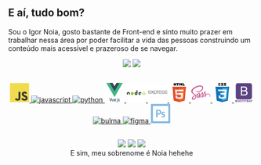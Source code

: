## E aí, tudo bom?
Sou o Igor Noia, gosto bastante de Front-end e sinto muito prazer em trabalhar nessa área por poder facilitar a vida das pessoas construindo um conteúdo mais acessível e prazeroso de se navegar.

<div align="center">
    <img height="180em"
        src="https://github-readme-stats.vercel.app/api?username=alenoia&show_icons=true&theme=&include_all_commits=true&count_private=true" />
    <img height="180em"
        src="https://github-readme-stats.vercel.app/api/top-langs/?username=alenoia&layout=compact&langs_count=16&theme=" />    
</div>

##  
<div align="center">
  <a href="https://developer.mozilla.org/en-US/docs/Web/JavaScript" target="_blank"> 
      <img src="https://raw.githubusercontent.com/devicons/devicon/master/icons/javascript/javascript-original.svg" alt="javascript" width="40" height="40" /> 
  </a>
  <a href="https://www.python.org" target="_blank"> 
      <img src="https://icongr.am/devicon/python-original.svg?size=128&color=currentColor" alt="javascript" width="40" height="40" /> 
  </a>
    <a href="https://www.python.org" target="_blank"> 
        <img src="https://icongr.am/devicon/python-original.svg?size=128&color=currentColor"
                alt="python" width="40" height="40" /> 
    </a><a href="https://vuejs.org/" target="_blank"> <img
        src="https://raw.githubusercontent.com/devicons/devicon/master/icons/vuejs/vuejs-original-wordmark.svg"
        alt="vuejs" width="40" height="40" /> </a><a href="https://nodejs.org" target="_blank"> <img
        src="https://raw.githubusercontent.com/devicons/devicon/master/icons/nodejs/nodejs-original-wordmark.svg"
        alt="nodejs" width="40" height="40" /> </a><a href="https://expressjs.com" target="_blank"> <img
        src="https://raw.githubusercontent.com/devicons/devicon/master/icons/express/express-original-wordmark.svg"
        alt="express" width="40" height="40" /> <a href="https://www.w3.org/html/" target="_blank"> <img
            src="https://raw.githubusercontent.com/devicons/devicon/master/icons/html5/html5-original-wordmark.svg"
            alt="html5" width="40" height="40" /> </a><a href="https://sass-lang.com" target="_blank"> <img
            src="https://raw.githubusercontent.com/devicons/devicon/master/icons/sass/sass-original.svg" alt="sass"
            width="40" height="40" /> </a> <a href="https://www.w3schools.com/css/" target="_blank"> <img
            src="https://raw.githubusercontent.com/devicons/devicon/master/icons/css3/css3-original-wordmark.svg"
            alt="css3" width="40" height="40" /> </a><a href="https://getbootstrap.com" target="_blank">
        <img src="https://raw.githubusercontent.com/devicons/devicon/master/icons/bootstrap/bootstrap-plain-wordmark.svg"
            alt="bootstrap" width="40" height="40" /> </a> <a href="https://bulma.io/" target="_blank"> <img
            src="https://raw.githubusercontent.com/gilbarbara/logos/804dc257b59e144eaca5bc6ffd16949752c6f789/logos/bulma.svg"
            alt="bulma" width="40" height="40" /> <a href="https://www.figma.com/" target="_blank"> <img
                src="https://www.vectorlogo.zone/logos/figma/figma-icon.svg" alt="figma" width="40" height="40" />
        </a> <a href="https://www.photoshop.com/en" target="_blank"> <img
                src="https://raw.githubusercontent.com/devicons/devicon/master/icons/photoshop/photoshop-line.svg"
                alt="photoshop" width="40" height="40" /> </a>
    
    
</div>

##  
   
<div align="center">
    <a href="mailto: igornoiasilva@gmail.com"><img
            src="https://img.shields.io/badge/-Gmail-%23EA4335?style=for-the-badge&logo=gmail&logoColor=white"
            target="_blank"></a>
    <a href="https://www.linkedin.com/in/alexandre-igor-noia-619a0820b/" target="_blank"><img
            src="https://img.shields.io/badge/-LinkedIn-%230077B5?style=for-the-badge&logo=linkedin&logoColor=white"
            target="_blank"></a> <a href="https://twitter.com/IgorNoiaSilva" target="_blank"><img
            src="https://img.shields.io/badge/Twitter-1DA1F2?style=for-the-badge&logo=twitter&logoColor=white"
            target="_blank"></a>
</div>
    
<div align="center">
  E sim, meu sobrenome é Noia hehehe
</div>
